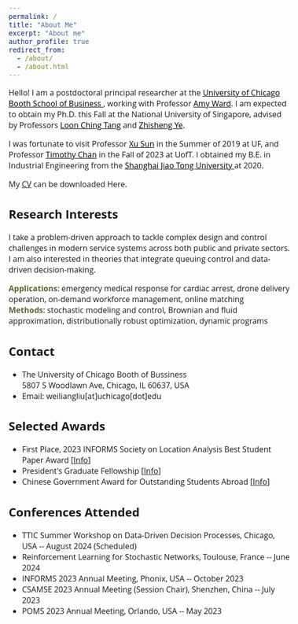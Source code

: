```yaml
---
permalink: /
title: "About Me"
excerpt: "About me"
author_profile: true
redirect_from: 
  - /about/
  - /about.html
---  
```


<head>
<style>
@import url('https://fonts.googleapis.com/css2?family=Open+Sans&display=swap');
</style>
<style>
.circle {
      width: 10px;
      height: 10px;
      background-color: #000;
      border-radius: 50%;
    }
</style>
</head>

<!-- <body style="font-family: sans-serif; font-size: 9pt;"> -->
<body style="font-family: Open Sans; font-style: normal; font-size: 12pt;">
<!-- <body> -->

<!-- <h2 style="margin-top: 1em;">Info</h2>  
<p style="margin-top: 1em;">
  Ph.D. Candidate  <br>
  Dept. of Industrial Systems Engineering and Management  <br>
  National University of Singapore (NUS) <br>
  Email: weiliangliu[at]u[dot]nus.edu <br>
</p>-->


<!-- <h2>About Me</h2>-->

<p>
Hello! I am a postdoctoral principal researcher at the <a href="https://www.chicagobooth.edu/" target="_blank" style="color: rgb(0, 0, 0);"> University of Chicago Booth School of Business </a>, working with Professor <a href="https://www.chicagobooth.edu/faculty/directory/w/amy-ward" target="_blank" style="color: rgb(0, 0, 0);"> Amy  Ward</a>.
I am expected to obtain my Ph.D. this Fall at the National University of Singapore, advised by Professors <a href="https://cde.nus.edu.sg/isem/staff/tang-loon-ching/" target="_blank" style="color: rgb(0, 0, 0);">Loon Ching Tang</a> and <a href="https://cde.nus.edu.sg/isem/staff/ye-zhisheng/" target="_blank" style="color: rgb(0, 0, 0)">Zhisheng Ye</a>. 
</p>

<p>
I was fortunate to visit Professor <a href="https://people.miami.edu/profile/1d92943aaf793b047e6a5017b9f4a5c1" target="_blank" style="color: rgb(0, 0, 0);">Xu Sun</a> in the Summer of 2019 at UF, and
Professor <a href="https://chan.mie.utoronto.ca/" target="_blank" style="color: rgb(0, 0, 0);">Timothy Chan</a> in the Fall of 2023 at UofT.
I obtained my B.E. in Industrial Engineering from the <a href="https://en.sjtu.edu.cn/" target="_blank" style="color: rgb(0, 0, 0);"> Shanghai Jiao Tong University </a> at 2020.
</p>

<p>  My <a href="http://weiliangliu-nus.github.io/files/WeiliangLiu_Academic_CV.pdf" target="_blank">CV</a> can be downloaded Here.
</p>

<!--  
<ul>
<li>I will join the <a href="https://www.chicagobooth.edu/" target="_blank" style="color: rgb(0, 0, 0);"> University of Chicago Booth School of Business </a> as a postdoctoral principal researcher at Summer 2024, working with Professor <a href="https://www.chicagobooth.edu/faculty/directory/w/amy-ward" target="_blank" style="color: rgb(0, 0, 0);"> Amy R. Ward. </a>
</li>
</ul>
-->

<h2>Research Interests</h2>
<p>I take a problem-driven approach to tackle complex design and control challenges in modern service systems across both public and private sectors.
I am also interested in theories that integrate queuing control and data-driven decision-making.</p>

<p>
<b><font color="#556B2F">Applications</font></b>: emergency medical response for cardiac arrest, drone delivery operation, on-demand workforce management, online matching<br>
<b><font color="#556B2F">Methods</font></b>: stochastic modeling and control, Brownian and fluid approximation, distributionally robust optimization, dynamic programs
</p>

<!--<p>
I have been particularly interested in service systems that involves emerging technologies and novel bussiness models such as drones, volunteer crowdsroucing Apps and on-demand workforce, and I seek to provide insights into the rich interactions between different entities and between different control levers in these systems.
</p>-->


<h2>Contact</h2>
<p style="margin-top: 1em;">
<ul>
<li>The University of Chicago Booth of Bussiness <br>
5807 S Woodlawn Ave, Chicago, IL 60637, USA  </li>
<li>Email: weiliangliu[at]uchicago[dot]edu </li>
</ul>
</p>

<h2>Selected Awards</h2>
<p style="margin-top: 1em;">
<ul>
<li>First Place, 2023 INFORMS Society on Location Analysis Best Student Paper Award [<a href="https://www.informs.org/Recognizing-Excellence/Community-Prizes/Section-on-Location-Analysis/Best-Student-Paper-Award" target="_blank">Info</a>]<br>
<!-- <em>
"Given biennially for student papers judged to be the best in the broad field of facility location"
</em>-->
	</li>
	<li>President's Graduate Fellowship [<a href="https://nusgs.nus.edu.sg/scholarships-list/?pgf%22%20\t%20%22_blank" target="_blank">Info</a>]<br>
	<!--<em>"Awarded to PhD candidates who show exceptional promise or accomplishment in research"</em>-->
	</li>
  <li> Chinese Government Award for Outstanding Students Abroad [<a href="https://en.wikipedia.org/wiki/Chinese_government_award_for_outstanding_self-financed_students_abroad" target="_blank">Info</a>]<br>
  <!--<em>"The highest government award granted by the Chinese government to Chinese students overseas"</em>-->
  </li>
</ul>
</p>


<h2>Conferences Attended</h2>
<p style="margin-top: 1em;">
<ul>
<li>TTIC Summer Workshop on Data-Driven Decision Processes, Chicago, USA -- August 2024 (Scheduled)</li>
	<li>Reinforcement Learning for Stochastic Networks, Toulouse, France -- June 2024</li>
	<li>INFORMS 2023 Annual Meeting, Phonix, USA -- October 2023</li>
	<li> CSAMSE 2023 Annual Meeting (Session Chair), Shenzhen, China -- July 2023</li>
	<li> POMS 2023 Annual Meeting, Orlando, USA -- May 2023</li>
</ul>
</p>



</body>